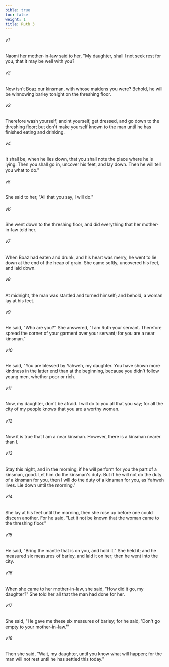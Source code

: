 ```yaml
---
bible: true
toc: false
weight: 1
title: Ruth 3
---
```




###### v1 
Naomi her mother-in-law said to her, "My daughter, shall I not seek rest for you, that it may be well with you? 

###### v2 
Now isn't Boaz our kinsman, with whose maidens you were? Behold, he will be winnowing barley tonight on the threshing floor. 

###### v3 
Therefore wash yourself, anoint yourself, get dressed, and go down to the threshing floor; but don't make yourself known to the man until he has finished eating and drinking. 

###### v4 
It shall be, when he lies down, that you shall note the place where he is lying. Then you shall go in, uncover his feet, and lay down. Then he will tell you what to do." 

###### v5 
She said to her, "All that you say, I will do." 

###### v6 
She went down to the threshing floor, and did everything that her mother-in-law told her. 

###### v7 
When Boaz had eaten and drunk, and his heart was merry, he went to lie down at the end of the heap of grain. She came softly, uncovered his feet, and laid down. 

###### v8 
At midnight, the man was startled and turned himself; and behold, a woman lay at his feet. 

###### v9 
He said, "Who are you?" She answered, "I am Ruth your servant. Therefore spread the corner of your garment over your servant; for you are a near kinsman." 

###### v10 
He said, "You are blessed by Yahweh, my daughter. You have shown more kindness in the latter end than at the beginning, because you didn't follow young men, whether poor or rich. 

###### v11 
Now, my daughter, don't be afraid. I will do to you all that you say; for all the city of my people knows that you are a worthy woman. 

###### v12 
Now it is true that I am a near kinsman. However, there is a kinsman nearer than I. 

###### v13 
Stay this night, and in the morning, if he will perform for you the part of a kinsman, good. Let him do the kinsman's duty. But if he will not do the duty of a kinsman for you, then I will do the duty of a kinsman for you, as Yahweh lives. Lie down until the morning." 

###### v14 
She lay at his feet until the morning, then she rose up before one could discern another. For he said, "Let it not be known that the woman came to the threshing floor." 

###### v15 
He said, "Bring the mantle that is on you, and hold it." She held it; and he measured six measures of barley, and laid it on her; then he went into the city. 

###### v16 
When she came to her mother-in-law, she said, "How did it go, my daughter?" She told her all that the man had done for her. 

###### v17 
She said, "He gave me these six measures of barley; for he said, 'Don't go empty to your mother-in-law.'" 

###### v18 
Then she said, "Wait, my daughter, until you know what will happen; for the man will not rest until he has settled this today."
